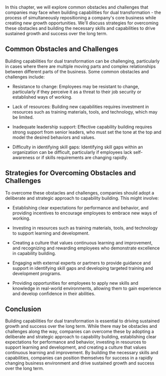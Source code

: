 
In this chapter, we will explore common obstacles and challenges that companies may face when building capabilities for dual transformation - the process of simultaneously repositioning a company's core business while creating new growth opportunities. We'll discuss strategies for overcoming these obstacles and building the necessary skills and capabilities to drive sustained growth and success over the long term.

Common Obstacles and Challenges
-------------------------------

Building capabilities for dual transformation can be challenging, particularly in cases where there are multiple moving parts and complex relationships between different parts of the business. Some common obstacles and challenges include:

* Resistance to change: Employees may be resistant to change, particularly if they perceive it as a threat to their job security or established ways of working.

* Lack of resources: Building new capabilities requires investment in resources such as training materials, tools, and technology, which may be limited.

* Inadequate leadership support: Effective capability building requires strong support from senior leaders, who must set the tone at the top and model the desired behaviors and values.

* Difficulty in identifying skill gaps: Identifying skill gaps within an organization can be difficult, particularly if employees lack self-awareness or if skills requirements are changing rapidly.

Strategies for Overcoming Obstacles and Challenges
--------------------------------------------------

To overcome these obstacles and challenges, companies should adopt a deliberate and strategic approach to capability building. This might involve:

* Establishing clear expectations for performance and behavior, and providing incentives to encourage employees to embrace new ways of working.

* Investing in resources such as training materials, tools, and technology to support learning and development.

* Creating a culture that values continuous learning and improvement, and recognizing and rewarding employees who demonstrate excellence in capability building.

* Engaging with external experts or partners to provide guidance and support in identifying skill gaps and developing targeted training and development programs.

* Providing opportunities for employees to apply new skills and knowledge in real-world environments, allowing them to gain experience and develop confidence in their abilities.

Conclusion
----------

Building capabilities for dual transformation is essential to driving sustained growth and success over the long term. While there may be obstacles and challenges along the way, companies can overcome these by adopting a deliberate and strategic approach to capability building, establishing clear expectations for performance and behavior, investing in resources to support learning and development, and creating a culture that values continuous learning and improvement. By building the necessary skills and capabilities, companies can position themselves for success in a rapidly changing business environment and drive sustained growth and success over the long term.
